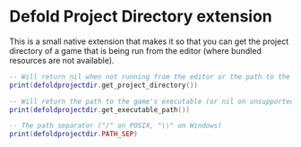 # Defold Project Directory extension
This is a small native extension that makes it so that you can get the project directory of a game
that is being run from the editor (where bundled resources are not available).

```lua
-- Will return nil when not running from the editor or the path to the project root otherwise
print(defoldprojectdir.get_project_directory())

-- Will return the path to the game's executable (or nil on unsupported platforms)
print(defoldprojectdir.get_executable_path())

-- The path separator ("/" on POSIX, "\\" on Windows) 
print(defoldprojectdir.PATH_SEP)
```
